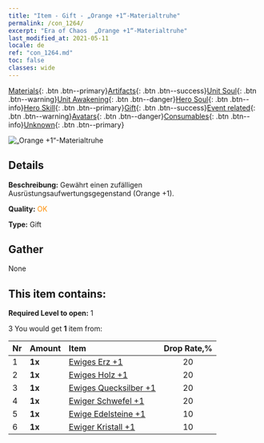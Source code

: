 ```yaml
---
title: "Item - Gift - „Orange +1“-Materialtruhe"
permalink: /con_1264/
excerpt: "Era of Chaos  „Orange +1“-Materialtruhe"
last_modified_at: 2021-05-11
locale: de
ref: "con_1264.md"
toc: false
classes: wide
---
```

 [Materials](/ItemsDE/){: .btn .btn--primary}[Artifacts](/ItemsDE/Artifacts/){: .btn .btn--success}[Unit Soul](/ItemsDE/UnitSoul/){: .btn .btn--warning}[Unit Awakening](/ItemsDE/UnitAwakening/){: .btn .btn--danger}[Hero Soul](/ItemsDE/HeroSoul/){: .btn .btn--info}[Hero Skill](/ItemsDE/HeroSkill/){: .btn .btn--primary}[Gift](/ItemsDE/Gift/){: .btn .btn--success}[Event related](/ItemsDE/Events/){: .btn .btn--warning}[Avatars](/ItemsDE/Avatars/){: .btn .btn--danger}[Consumables](/ItemsDE/Consumables/){: .btn .btn--info}[Unknown](/ItemsDE/Unknown/){: .btn .btn--primary}

 ![„Orange +1“-Materialtruhe](/images/t/i_304002.png)

## Details
 **Beschreibung:** Gewährt einen zufälligen Ausrüstungsaufwertungsgegenstand (Orange +1).

 **Quality:** <span style="color: #FF8C00">OK</span>

 **Type:** Gift

## Gather

  None

## This item contains:

 **Required Level to open:** 1

 3 You would get **1** item  from:

  | Nr | Amount |     Item    | Drop Rate,% |
  |:---|:-------|:------------|:---------:|
  | 1 |  **1x** | [Ewiges Erz +1](/ItemsDE/mat_68/) | 20 | 
  | 2 |  **1x** | [Ewiges Holz +1](/ItemsDE/mat_69/) | 20 | 
  | 3 |  **1x** | [Ewiges Quecksilber +1](/ItemsDE/mat_70/) | 20 | 
  | 4 |  **1x** | [Ewiger Schwefel +1](/ItemsDE/mat_71/) | 20 | 
  | 5 |  **1x** | [Ewige Edelsteine +1](/ItemsDE/mat_72/) | 10 | 
  | 6 |  **1x** | [Ewiger Kristall +1](/ItemsDE/mat_73/) | 10 | 
